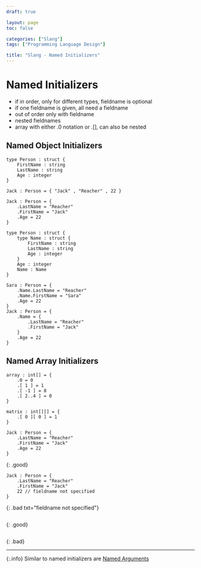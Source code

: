 ```yaml
---
draft: true

layout: page
toc: false

categories: ["Slang"]
tags: ["Programming Language Design"]

title: "Slang - Named Initializers"
---
```



# Named Initializers


- if in order, only for different types, fieldname is optional
- if one fieldname is given, all need a fieldname
- out of order only with fieldname
- nested fieldnames
- array with either .0 notation or .[], can also be nested

## Named Object Initializers

```
type Person : struct {
    FirstName : string
    LastName : string
    Age : integer
}

Jack : Person = { "Jack" , "Reacher" , 22 }

Jack : Person = {
    .LastName = "Reacher"
    .FirstName = "Jack"
    .Age = 22
}
```

```
type Person : struct {
    type Name : struct {
        FirstName : string
        LastName : string
        Age : integer
    }
    Age : integer
    Name : Name
}

Sara : Person = {
    .Name.LastName = "Reacher"
    .Name.FirstName = "Sara"
    .Age = 22
}
Jack : Person = {
    .Name = {
        .LastName = "Reacher"
        .FirstName = "Jack"
    }
    .Age = 22
}
```

## Named Array Initializers

```
array : int[] = {
    .0 = 0
    .[ 1 ] = 1
    .[ -1 ] = 8
    .[ 2..4 ] = 0
}

matrix : int[][] = {
    .[ 0 ][ 0 ] = 1
}
```



```
Jack : Person = {
    .LastName = "Reacher"
    .FirstName = "Jack"
    .Age = 22
}
```
{: .good}



```
Jack : Person = {
    .LastName = "Reacher"
    .FirstName = "Jack"
    22 // fieldname not specified
}
```
{: .bad txt="fieldname not specified"}



```

```
{: .good}



```

```
{: .bad}

---

{:.info}
Similar to named initializers are [Named Arguments](NamedArguments)
